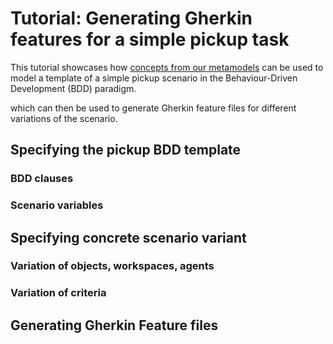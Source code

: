 # Tutorial: Generating Gherkin features for a simple pickup task

This tutorial showcases how [concepts from our metamodels](bdd-concepts.md) can be used to model
a template of a simple pickup scenario in the Behaviour-Driven Development (BDD) paradigm.

 which can then be used to generate Gherkin feature files for
different variations of the scenario.

## Specifying the pickup BDD template

### BDD clauses

### Scenario variables

## Specifying concrete scenario variant

### Variation of objects, workspaces, agents

### Variation of criteria

## Generating Gherkin Feature files